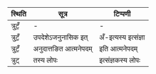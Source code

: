 | स्थिति | सूत्र | टिप्पणी |
| ----- | ------- | ------ |
| त्रुटँ॒ | - | - |
| त्रुटँ॒ | उपदेशेऽजनुनासिक इत् | अँ-इत्यस्य इत्संज्ञा |
| त्रुटँ॒ | अनुदात्तङित आत्मनेपदम् | इति आत्मनेपदम् |
| त्रुट् | तस्य लोपः | इत्संज्ञकस्य लोपः |
